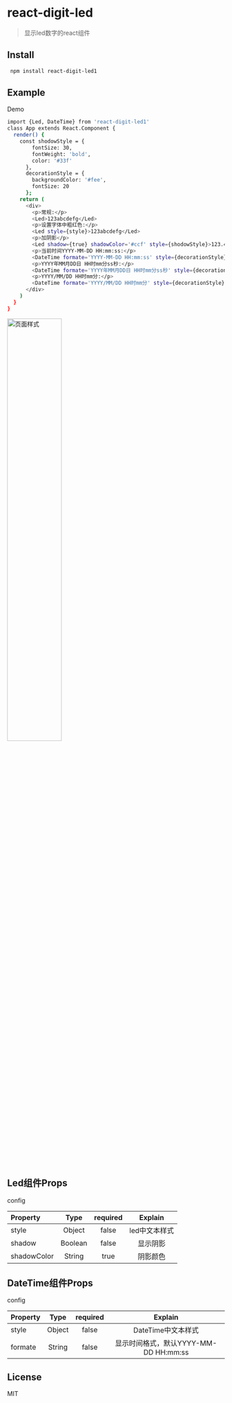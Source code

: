 # react-digit-led

> 显示led数字的react组件
## Install

``` bash
 npm install react-digit-led1
```
## Example
 Demo
``` bash
import {Led, DateTime} from 'react-digit-led1'
class App extends React.Component {
  render() {
    const shodowStyle = {
        fontSize: 30,
        fontWeight: 'bold',
        color: '#33f'
      },
      decorationStyle = {
        backgroundColor: '#fee',
        fontSize: 20
      };
    return (
      <div>
        <p>常规:</p>
        <Led>123abcdefg</Led>
        <p>设置字体中粗红色:</p>
        <Led style={style}>123abcdefg</Led>
        <p>加阴影</p>
        <Led shadow={true} shadowColor='#ccf' style={shodowStyle}>123.456 abcdefg</Led>
        <p>当前时间YYYY-MM-DD HH:mm:ss:</p>
        <DateTime formate='YYYY-MM-DD HH:mm:ss' style={decorationStyle}></DateTime>
        <p>YYYY年MM月DD日 HH时mm分ss秒:</p>
        <DateTime formate='YYYY年MM月DD日 HH时mm分ss秒' style={decorationStyle}></DateTime>
        <p>YYYY/MM/DD HH时mm分:</p>
        <DateTime formate='YYYY/MM/DD HH时mm分' style={decorationStyle}></DateTime>
      </div>
    )
  }
}
```


<img src="https://github.com/z09876/react-digit-led/blob/master/page.png" width="50%" alt="页面样式">



## Led组件Props

config

| Property  | Type |required|Explain|
| :----- | :----: |:----:|:----:|
| style  | Object |false |led中文本样式|
| shadow  | Boolean |false |显示阴影|
| shadowColor  | String |true |阴影颜色|


## DateTime组件Props

config

| Property  | Type |required|Explain|
| :----- | :----: |:----:|:----:|
| style  | Object |false |DateTime中文本样式|
| formate  | String |false |显示时间格式，默认YYYY-MM-DD HH:mm:ss|


## License
MIT

